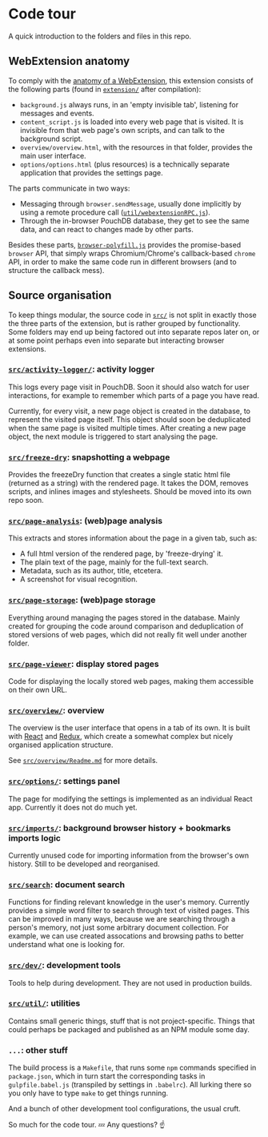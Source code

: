 # Code tour

A quick introduction to the folders and files in this repo.

## WebExtension anatomy

To comply with the [anatomy of a WebExtension](https://developer.mozilla.org/en-US/Add-ons/WebExtensions/Anatomy_of_a_WebExtension),
this extension consists of the following parts (found in
[`extension/`](extension/) after compilation):

- `background.js` always runs, in an 'empty invisible tab', listening for
  messages and events.
- `content_script.js` is loaded into every web page that is visited. It is
  invisible from that web page's own scripts, and can talk to the background
  script.
- `overview/overview.html`, with the resources in that folder, provides the main
  user interface.
- `options/options.html` (plus resources) is a technically separate application
  that provides the settings page.

The parts communicate in two ways:
- Messaging through `browser.sendMessage`, usually done implicitly by using a
  remote procedure call ([`util/webextensionRPC.js`](src/util/webextensionRPC.js)).
- Through the in-browser PouchDB database, they get to see the same data, and
  can react to changes made by other parts.

Besides these parts,
[`browser-polyfill.js`](https://github.com/mozilla/webextension-polyfill/)
provides the promise-based `browser` API, that simply wraps Chromium/Chrome's
callback-based `chrome` API, in order to make the same code run in different
browsers (and to structure the callback mess).

## Source organisation

To keep things modular, the source code in [`src/`](src/) is not split in
exactly those the three parts of the extension, but is rather grouped by
functionality. Some folders may end up being factored out into separate repos
later on, or at some point perhaps even into separate but interacting browser
extensions.

### [`src/activity-logger/`](src/activity-logger/): activity logger

This logs every page visit in PouchDB. Soon it should also watch for user
interactions, for example to remember which parts of a page you have read.

Currently, for every visit, a new page object is created in the database, to
represent the visited page itself. This object should soon be deduplicated when
the same page is visited multiple times. After creating a new page object,
the next module is triggered to start analysing the page.

### [`src/freeze-dry`](src/freeze-dry): snapshotting a webpage

Provides the freezeDry function that creates a single static html file (returned
as a string) with the rendered page. It takes the DOM, removes scripts, and
inlines images and stylesheets. Should be moved into its own repo soon.

### [`src/page-analysis`](src/page-analysis/): (web)page analysis

This extracts and stores information about the page in a given tab, such as:
- A full html version of the rendered page, by 'freeze-drying' it.
- The plain text of the page, mainly for the full-text search.
- Metadata, such as its author, title, etcetera.
- A screenshot for visual recognition.

### [`src/page-storage`](src/page-storage/): (web)page storage

Everything around managing the pages stored in the database. Mainly created for
grouping the code around comparison and deduplication of stored versions of
web pages, which did not really fit well under another folder.

### [`src/page-viewer`](src/page-viewer/): display stored pages

Code for displaying the locally stored web pages, making them accessible on
their own URL.

### [`src/overview/`](src/overview/): overview

The overview is the user interface that opens in a tab of its own. It is built
with [React](https://facebook.github.io/react/) and [Redux](http://redux.js.org/),
which create a somewhat complex but nicely organised application structure.

See [`src/overview/Readme.md`](src/overview/Readme.md) for more details.

### [`src/options/`](src/options/): settings panel

The page for modifying the settings is implemented as an individual React app.
Currently it does not do much yet.

### [`src/imports/`](src/imports/): background browser history + bookmarks imports logic

Currently unused code for importing information from the browser's own history.
Still to be developed and reorganised.

### [`src/search`](src/search/): document search

Functions for finding relevant knowledge in the user's memory. Currently
provides a simple word filter to search through text of visited pages.
This can be improved in many ways, because we are searching through a person's
memory, not just some arbitrary document collection. For example, we can use
created assocations and browsing paths to better understand what one is looking
for.

### [`src/dev/`](src/dev/): development tools

Tools to help during development. They are not used in production builds.

### [`src/util/`](src/util): utilities

Contains small generic things, stuff that is not project-specific. Things that
could perhaps be packaged and published as an NPM module some day.

### `...`: other stuff

The build process is a `Makefile`, that runs some `npm` commands specified in
`package.json`, which in turn start the corresponding tasks in
`gulpfile.babel.js` (transpiled by settings in `.babelrc`). All lurking there
so you only have to type `make` to get things running.

And a bunch of other development tool configurations, the usual cruft.

So much for the code tour. :zzz:  Any questions? :point_up:
